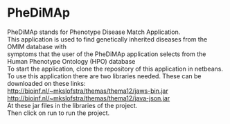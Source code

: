 # PheDiMAp
PheDiMAp stands for Phenotype Disease Match Application.<br/>
This application is used to find genetically inherited diseases from the OMIM database with<br/>
symptoms that the user of the PheDiMAp application selects from the Human Phenotype Ontology (HPO) database<br/>
To start the application, clone the repository of this application in  netbeans.<br/>
To use this application there are two libraries needed. These can be downloaded on these links:<br/>
http://bioinf.nl/~mkslofstra/themas/thema12/jaws-bin.jar<br/>
http://bioinf.nl/~mkslofstra/themas/thema12/java-json.jar<br/>
At these jar files in the libraries of the project.<br/>
Then click on run to run the project.<br/>
